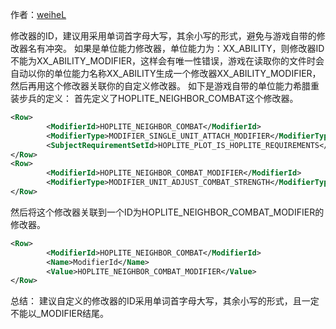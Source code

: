 
作者：[weiheL](https://gitee.com/weihel)

修改器的ID，建议用采用单词首字母大写，其余小写的形式，避免与游戏自带的修改器名有冲突。
如果是单位能力修改器，单位能力为：XX_ABILITY，则修改器ID不能为XX_ABILITY_MODIFIER，这样会有唯一性错误，游戏在读取你的文件时会自动以你的单位能力名称XX_ABILITY生成一个修改器XX_ABILITY_MODIFIER，然后再用这个修改器关联你的自定义修改器。
如下是游戏自带的单位能力希腊重装步兵的定义：
首先定义了HOPLITE_NEIGHBOR_COMBAT这个修改器。

```xml
<Row>
        <ModifierId>HOPLITE_NEIGHBOR_COMBAT</ModifierId>
        <ModifierType>MODIFIER_SINGLE_UNIT_ATTACH_MODIFIER</ModifierType>
        <SubjectRequirementSetId>HOPLITE_PLOT_IS_HOPLITE_REQUIREMENTS</SubjectRequirementSetId>
</Row>
<Row>
		<ModifierId>HOPLITE_NEIGHBOR_COMBAT_MODIFIER</ModifierId>
		<ModifierType>MODIFIER_UNIT_ADJUST_COMBAT_STRENGTH</ModifierType>
</Row>
```
然后将这个修改器关联到一个ID为HOPLITE_NEIGHBOR_COMBAT_MODIFIER的修改器。

```xml
<Row>
		<ModifierId>HOPLITE_NEIGHBOR_COMBAT</ModifierId>
		<Name>ModifierId</Name>
		<Value>HOPLITE_NEIGHBOR_COMBAT_MODIFIER</Value>
</Row>
```

总结：
建议自定义的修改器的ID采用单词首字母大写，其余小写的形式，且一定不能以_MODIFIER结尾。